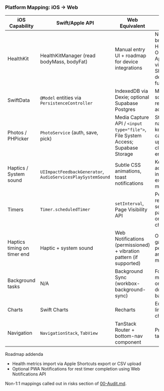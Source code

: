### Platform Mapping: iOS → Web

| iOS Capability | Swift/Apple API | Web Equivalent | Notes |
|---|---|---|---|
| HealthKit | HealthKitManager (read bodyMass, bodyFat) | Manual entry UI + roadmap for device integrations | No direct browser HealthKit. Optionally Apple Health via iOS Shortcuts + deep links in future. |
| SwiftData | `@Model` entities via `PersistenceController` | IndexedDB via Dexie; optional Supabase Postgres | Mirror schema and relationships; add indexes. |
| Photos / PHPicker | `PhotoService` (auth, save, pick) | Media Capture API / `<input type="file">`, File System Access; Supabase Storage | Store file names in DB; keep local cached URL; upload if cloud sync enabled. |
| Haptics / System sound | `UIImpactFeedbackGenerator`, `AudioServicesPlaySystemSound` | Subtle CSS animations, toast notifications | Keep accessibility in mind; avoid excessive motion. |
| Timers | `Timer.scheduledTimer` | `setInterval`, Page Visibility API | Persist remaining seconds; pause/resume on visibility changes. |
| Haptics timing on timer end | Haptic + system sound | Web Notifications (permissioned) + vibration pattern (if supported) | Optional; gated by permissions and reduced-motion. |
| Background tasks | N/A | Background Sync (workbox-background-sync) | For queued mutations only; timers do not run in background. |
| Charts | Swift Charts | Recharts | Equivalent line/area/bar charts. |
| Navigation | `NavigationStack`, `TabView` | TanStack Router + bottom-nav component | Preserve 5-tab structure. |

Roadmap addenda
- Health metrics import via Apple Shortcuts export or CSV upload
- Optional PWA Notifications for rest timer completion using Web Notifications API

Non-1:1 mappings called out in risks section of [00-Audit.md](./00-Audit.md).


